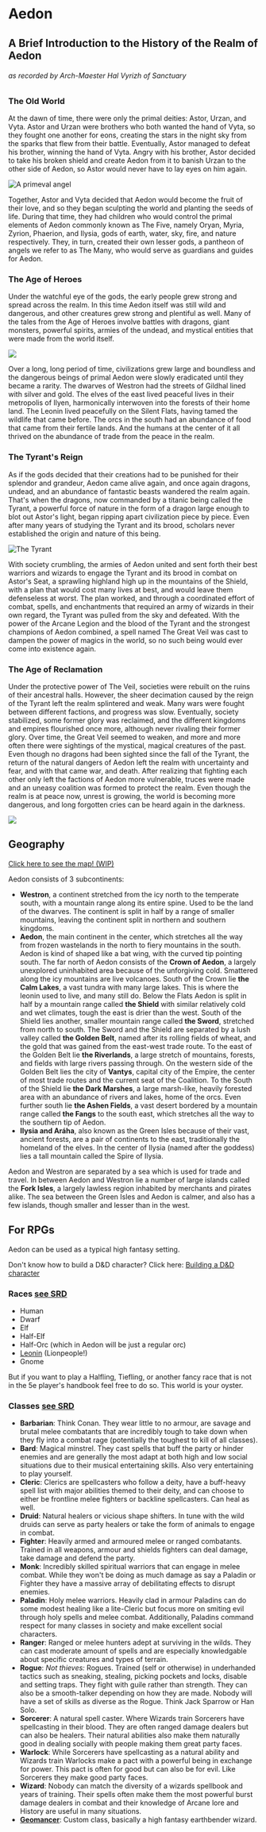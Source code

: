 # Aedon

## A Brief Introduction to the History of the Realm of Aedon
###### as recorded by Arch-Maester Hal Vyrizh of Sanctuary

### The Old World
At the dawn of time, there were only the primal deities: Astor, Urzan, and Vyta. Astor and Urzan were brothers who both wanted the hand of Vyta, so they fought one another for eons, creating the stars in the night sky from the sparks that flew from their battle. Eventually, Astor managed to defeat his brother, winning the hand of Vyta. Angry with his brother, Astor decided to take his broken shield and create Aedon from it to banish Urzan to the other side of Aedon, so Astor would never have to lay eyes on him again.

![A primeval angel](https://i.imgur.com/qWLjtC4.png)

Together, Astor and Vyta decided that Aedon would become the fruit of their love, and so they began sculpting the world and planting the seeds of life. During that time, they had children who would control the primal elements of Aedon commonly known as The Five, namely Oryan, Myria, Zyrion, Phaerion, and Ilysia, gods of earth, water, sky, fire, and nature respectively. They, in turn, created their own lesser gods, a pantheon of angels we refer to as The Many, who would serve as guardians and guides for Aedon.

### The Age of Heroes
Under the watchful eye of the gods, the early people grew strong and spread across the realm. In this time Aedon itself was still wild and dangerous, and other creatures grew strong and plentiful as well. Many of the tales from the Age of Heroes involve battles with dragons, giant monsters, powerful spirits, armies of the undead, and mystical entities that were made from the world itself.

![](https://i.imgur.com/PASnDLC.jpg)

Over a long, long period of time, civilizations grew large and boundless and the dangerous beings of primal Aedon were slowly eradicated until they became a rarity. The dwarves of Westron had the streets of Gildhal lined with silver and gold. The elves of the east lived peaceful lives in their metropolis of Ilyen, harmonically interwoven into the forests of their home land. The Leonin lived peacefully on the Silent Flats, having tamed the wildlife that came before. The orcs in the south had an abundance of food that came from their fertile lands. And the humans at the center of it all thrived on the abundance of trade from the peace in the realm. 

### The Tyrant's Reign

As if the gods decided that their creations had to be punished for their splendor and grandeur, Aedon came alive again, and once again dragons, undead, and an abundance of fantastic beasts wandered the realm again. That's when the dragons, now commanded by a titanic being called the Tyrant, a powerful force of nature in the form of a dragon large enough to blot out Astor's light, began ripping apart civilization piece by piece. Even after many years of studying the Tyrant and its brood, scholars never established the origin and nature of this being. 

![The Tyrant](https://i.imgur.com/rl5rg8J.jpg)

With society crumbling, the armies of Aedon united and sent forth their best warriors and wizards to engage the Tyrant and its brood in combat on Astor's Seat, a sprawling highland high up in the mountains of the Shield, with a plan that would cost many lives at best, and would leave them defenseless at worst. The plan worked, and through a coordinated effort of combat, spells, and enchantments that required an army of wizards in their own regard, the Tyrant was pulled from the sky and defeated. With the power of the Arcane Legion and the blood of the Tyrant and the strongest champions of Aedon combined, a spell named The Great Veil was cast to dampen the power of magics in the world, so no such being would ever come into existence again.

### The Age of Reclamation
Under the protective power of The Veil, societies were rebuilt on the ruins of their ancestral halls. However, the sheer decimation caused by the reign of the Tyrant left the realm splintered and weak. Many wars were fought between different factions, and progress was slow. Eventually, society stabilized, some former glory was reclaimed, and the different kingdoms and empires flourished once more, although never rivaling their former glory. Over time, the Great Veil seemed to weaken, and more and more often there were sightings of the mystical, magical creatures of the past. Even though no dragons had been sighted since the fall of the Tyrant, the return of the natural dangers of Aedon left the realm with uncertainty and fear, and with that came war, and death. After realizing that fighting each other only left the factions of Aedon more vulnerable, truces were made and an uneasy coalition was formed to protect the realm. Even though the realm is at peace now, unrest is growing, the world is becoming more dangerous, and long forgotten cries can be heard again in the darkness.

![](https://i.imgur.com/u6l8mle.png)

## Geography

[Click here to see the map! (WIP)](https://i.imgur.com/4OptccH.jpg)

Aedon consists of 3 subcontinents: 
* **Westron**, a continent stretched from the icy north to the temperate south, with a mountain range along its entire spine. Used to be the land of the dwarves. The continent is split in half by a range of smaller mountains, leaving the continent split in northern and southern kingdoms.
* **Aedon**, the main continent in the center, which stretches all the way from frozen wastelands in the north to fiery mountains in the south. Aedon is kind of shaped like a bat wing, with the curved tip pointing south. The far north of Aedon consists of the **Crown of Aedon**, a largely unexplored uninhabited area because of the unforgiving cold. Smattered along the icy mountains are live volcanoes. South of the Crown lie **the Calm Lakes**, a vast tundra with many large lakes. This is where the leonin used to live, and many still do. Below the Flats Aedon is split in half by a mountain range called **the Shield** with similar relatively cold and wet climates, tough the east is drier than the west. South of the Shield lies another, smaller mountain range called **the Sword**, stretched from north to south. The Sword and the Shield are separated by a lush valley called **the Golden Belt**, named after its rolling fields of wheat, and the gold that was gained from the east-west trade route. To the east of the Golden Belt lie **the Riverlands**, a large stretch of mountains, forests, and fields with large rivers passing through. On the western side of the Golden Belt lies the city of **Vantys**, capital city of the Empire, the center of most trade routes and the current seat of the Coalition. To the South of the Shield lie **the Dark Marshes**, a large marsh-like, heavily forested area with an abundance of rivers and lakes, home of the orcs. Even further south lie **the Ashen Fields**, a vast desert bordered by a mountain range called **the Fangs** to the south east, which stretches all the way to the southern tip of Aedon.
* **Ilysia and Aráha**, also known as the Green Isles because of their vast, ancient forests, are a pair of continents to the east, traditionally the homeland of the elves. In the center of Ilysia (named after the goddess) lies a tall mountain called the Spire of Ilysia.

Aedon and Westron are separated by a sea which is used for trade and travel. In between Aedon and Westron lie a number of large islands called the **Fork Isles**, a largely lawless region inhabited by merchants and pirates alike. The sea between the Green Isles and Aedon is calmer, and also has a few islands, though smaller and lesser than in the west.


## For RPGs

Aedon can be used as a typical high fantasy setting.

Don't know how to build a D&D character? Click here: [Building a D&D character](https://geekandsundry.com/tag/beginners-guide-to-dd-character-building/)

### Races [see SRD](https://roll20.net/compendium/dnd5e/Index%3ARaces)

* Human
* Dwarf
* Elf
* Half-Elf
* Half-Orc (which in Aedon will be just a regular orc)
* [Leonin](http://dimas.io/aedon/races/leonin) (Lionpeople!)
* Gnome

But if you want to play a Halfling, Tiefling, or another fancy race that is not in the 5e player's handbook feel free to do so. This world is your oyster.

### Classes [see SRD](https://roll20.net/compendium/dnd5e/Classes%20by%20Name)

* **Barbarian**: Think Conan. They wear little to no armour, are savage and brutal melee combatants that are incredibly tough to take down when they fly into a combat rage (potentially the toughest to kill of all classes).
* **Bard**: Magical minstrel. They cast spells that buff the party or hinder enemies and are generally the most adapt at both high and low social situations due to their musical entertaining skills. Also very entertaining to play yourself.
* **Cleric**: Clerics are spellcasters who follow a deity, have a buff-heavy spell list with major abilities themed to their deity, and can choose to either be frontline melee fighters or backline spellcasters. Can heal as well.
* **Druid**: Natural healers or vicious shape shifters. In tune with the wild druids can serve as party healers or take the form of animals to engage in combat.
* **Fighter**: Heavily armed and armoured melee or ranged combatants. Trained in all weapons, armour and shields fighters can deal damage, take damage and defend the party.
* **Monk**: Incredibly skilled spiritual warriors that can engage in melee combat. While they won't be doing as much damage as say a Paladin or Fighter they have a massive array of debilitating effects to disrupt enemies.
* **Paladin**: Holy melee warriors. Heavily clad in armour Paladins can do some modest healing like a lite-Cleric but focus more on smiting evil through holy spells and melee combat. Additionally, Paladins command respect for many classes in society and make excellent social characters.
* **Ranger**: Ranged or melee hunters adept at surviving in the wilds. They can cast moderate amount of spells and are especially knowledgable about specific creatures and types of terrain.
* **Rogue**: *Not thieves:* Rogues. Trained (self or otherwise) in underhanded tactics such as sneaking, stealing, picking pockets and locks, disable and setting traps. They fight with guile rather than strength. They can also be a smooth-talker depending on how they are made. Nobody will have a set of skills as diverse as the Rogue. Think Jack Sparrow or Han Solo.
* **Sorcerer**: A natural spell caster. Where Wizards train Sorcerers have spellcasting in their blood. They are often ranged damage dealers but can also be healers. Their natural abilities also make them naturally good in dealing socially with people making them great party faces.
* **Warlock**: While Sorcerers have spellcasting as a natural ability and Wizards train Warlocks make a pact with a powerful being in exchange for power. This pact is often for good but can also be for evil. Like Sorcerers they make good party faces.
* **Wizard**: Nobody can match the diversity of a wizards spellbook and years of training. Their spells often make them the most powerful burst damage dealers in combat and their knowledge of Arcane lore and History are useful in many situations.
* **[Geomancer](http://dimas.io/aedon/classes/geomancer)**: Custom class, basically a high fantasy earthbender wizard.
